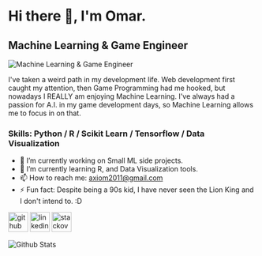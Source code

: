 ### <h1>Hi there 👋, I'm Omar.</h1>
#### <h2>Machine Learning & Game Engineer</h2>
![Machine Learning & Game Engineer](https://analyticsinsight.b-cdn.net/wp-content/uploads/2021/02/Machine-Learning-1.jpg)

I've taken a weird path in my development life. Web development first caught my attention, then Game Programming had me hooked, but nowadays I REALLY am enjoying Machine Learning. I've always had a passion for A.I. in my game development days, so Machine Learning allows me to focus in on that.

<h3>Skills: Python / R / Scikit Learn / Tensorflow / Data Visualization</h3>

- 🔭 I’m currently working on Small ML side projects. 
- 🌱 I’m currently learning R, and Data Visualization tools. 
- 📫 How to reach me: axiom2011@gmail.com 
- ⚡ Fun fact: Despite being a 90s kid, I have never seen the Lion King and I don't intend to. :D 


[<img src='https://cdn.jsdelivr.net/npm/simple-icons@3.0.1/icons/github.svg' alt='github' height='40'>](https://github.com/axiom2018)  [<img src='https://cdn.jsdelivr.net/npm/simple-icons@3.0.1/icons/linkedin.svg' alt='linkedin' height='40'>](https://www.linkedin.com/in/https://www.linkedin.com/in/kwesiemoodie//)  [<img src='https://cdn.jsdelivr.net/npm/simple-icons@3.0.1/icons/stackoverflow.svg' alt='stackoverflow' height='40'>](https://stackoverflow.com/users/https://stackoverflow.com/users/3827505/omar-moodie)  


![Github Stats](https://github-readme-stats.vercel.app/api?username=axiom2018&&show_icons=true&title_color=ffffff&icon_color=bb2acf&text_color=daf7dc&bg_color=151515)

<!---
axiom2018/axiom2018 is a ✨ special ✨ repository because its `README.md` (this file) appears on your GitHub profile.
You can click the Preview link to take a look at your changes.
--->
